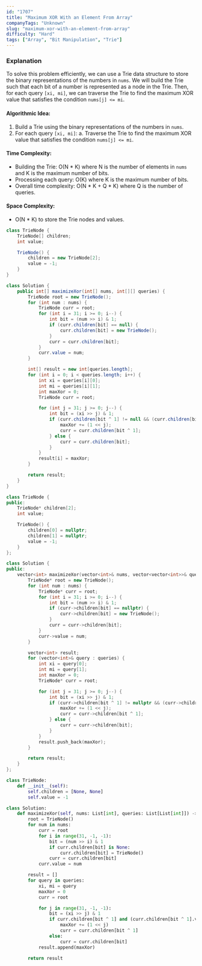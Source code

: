 ```yaml
---
id: "1707"
title: "Maximum XOR With an Element From Array"
companyTags: "Unknown"
slug: "maximum-xor-with-an-element-from-array"
difficulty: "Hard"
tags: ["Array", "Bit Manipulation", "Trie"]
---
```


### Explanation

To solve this problem efficiently, we can use a Trie data structure to store the binary representations of the numbers in `nums`. We will build the Trie such that each bit of a number is represented as a node in the Trie. Then, for each query `[xi, mi]`, we can traverse the Trie to find the maximum XOR value that satisfies the condition `nums[j] <= mi`.

#### Algorithmic Idea:
1. Build a Trie using the binary representations of the numbers in `nums`.
2. For each query `[xi, mi]`:
   a. Traverse the Trie to find the maximum XOR value that satisfies the condition `nums[j] <= mi`.

#### Time Complexity:
- Building the Trie: O(N * K) where N is the number of elements in `nums` and K is the maximum number of bits.
- Processing each query: O(K) where K is the maximum number of bits.
- Overall time complexity: O(N * K + Q * K) where Q is the number of queries.

#### Space Complexity:
- O(N * K) to store the Trie nodes and values.
```java
class TrieNode {
    TrieNode[] children;
    int value;

    TrieNode() {
        children = new TrieNode[2];
        value = -1;
    }
}

class Solution {
    public int[] maximizeXor(int[] nums, int[][] queries) {
        TrieNode root = new TrieNode();
        for (int num : nums) {
            TrieNode curr = root;
            for (int i = 31; i >= 0; i--) {
                int bit = (num >> i) & 1;
                if (curr.children[bit] == null) {
                    curr.children[bit] = new TrieNode();
                }
                curr = curr.children[bit];
            }
            curr.value = num;
        }

        int[] result = new int[queries.length];
        for (int i = 0; i < queries.length; i++) {
            int xi = queries[i][0];
            int mi = queries[i][1];
            int maxXor = 0;
            TrieNode curr = root;

            for (int j = 31; j >= 0; j--) {
                int bit = (xi >> j) & 1;
                if (curr.children[bit ^ 1] != null && (curr.children[bit ^ 1].value <= mi)) {
                    maxXor += (1 << j);
                    curr = curr.children[bit ^ 1];
                } else {
                    curr = curr.children[bit];
                }
            }
            result[i] = maxXor;
        }

        return result;
    }
}
```

```cpp
class TrieNode {
public:
    TrieNode* children[2];
    int value;

    TrieNode() {
        children[0] = nullptr;
        children[1] = nullptr;
        value = -1;
    }
};

class Solution {
public:
    vector<int> maximizeXor(vector<int>& nums, vector<vector<int>>& queries) {
        TrieNode* root = new TrieNode();
        for (int num : nums) {
            TrieNode* curr = root;
            for (int i = 31; i >= 0; i--) {
                int bit = (num >> i) & 1;
                if (curr->children[bit] == nullptr) {
                    curr->children[bit] = new TrieNode();
                }
                curr = curr->children[bit];
            }
            curr->value = num;
        }

        vector<int> result;
        for (vector<int>& query : queries) {
            int xi = query[0];
            int mi = query[1];
            int maxXor = 0;
            TrieNode* curr = root;

            for (int j = 31; j >= 0; j--) {
                int bit = (xi >> j) & 1;
                if (curr->children[bit ^ 1] != nullptr && (curr->children[bit ^ 1]->value <= mi)) {
                    maxXor += (1 << j);
                    curr = curr->children[bit ^ 1];
                } else {
                    curr = curr->children[bit];
                }
            }
            result.push_back(maxXor);
        }

        return result;
    }
};
```

```python
class TrieNode:
    def __init__(self):
        self.children = [None, None]
        self.value = -1

class Solution:
    def maximizeXor(self, nums: List[int], queries: List[List[int]]) -> List[int]:
        root = TrieNode()
        for num in nums:
            curr = root
            for i in range(31, -1, -1):
                bit = (num >> i) & 1
                if curr.children[bit] is None:
                    curr.children[bit] = TrieNode()
                curr = curr.children[bit]
            curr.value = num

        result = []
        for query in queries:
            xi, mi = query
            maxXor = 0
            curr = root

            for j in range(31, -1, -1):
                bit = (xi >> j) & 1
                if curr.children[bit ^ 1] and (curr.children[bit ^ 1].value <= mi):
                    maxXor += (1 << j)
                    curr = curr.children[bit ^ 1]
                else:
                    curr = curr.children[bit]
            result.append(maxXor)

        return result
```